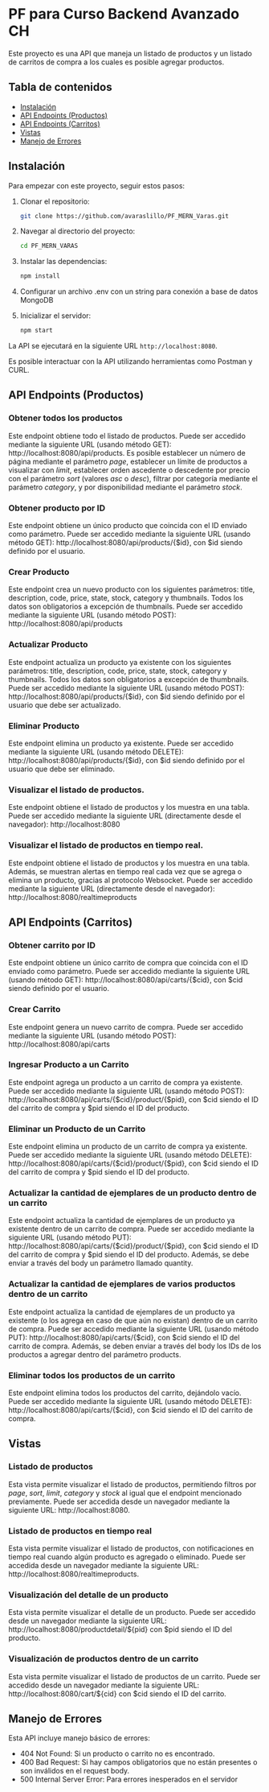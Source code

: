 # PF para Curso Backend Avanzado CH

Este proyecto es una API que maneja un listado de productos y un listado de carritos de compra a los cuales es posible agregar productos.

## Tabla de contenidos

- [Instalación](#instalacion)
- [API Endpoints (Productos)](#api-endpoints-productos)
- [API Endpoints (Carritos)](#api-endpoints-carritos)
- [Vistas](#vistas)
- [Manejo de Errores](#manejo-de-errores)

## Instalación

Para empezar con este proyecto, seguir estos pasos:

1. Clonar el repositorio:

    ```bash
    git clone https://github.com/avaraslillo/PF_MERN_Varas.git
    ```

2. Navegar al directorio del proyecto:

    ```bash
    cd PF_MERN_VARAS
    ```

3. Instalar las dependencias:

    ```bash
    npm install
    ```
4. Configurar un archivo .env con un string para conexión a base de datos MongoDB

5. Inicializar el servidor:

    ```bash
    npm start
    ```

La API se ejecutará en la siguiente URL `http://localhost:8080`.


Es posible interactuar con la API utilizando herramientas como Postman y CURL.

## API Endpoints (Productos)

### Obtener todos los productos

Este endpoint obtiene todo el listado de productos. Puede ser accedido mediante la siguiente URL (usando método GET): http://localhost:8080/api/products. Es posible establecer un número de página mediante el parámetro *page*, establecer un límite de productos a visualizar con *limit*, establecer orden ascedente o descedente por precio con el parámetro *sort* (valores *asc* o *desc*), filtrar por categoría mediante el parámetro *category*, y por disponibilidad mediante el parámetro *stock*.

### Obtener producto por ID

Este endpoint obtiene un único producto que coincida con el ID enviado como parámetro. Puede ser accedido mediante la siguiente URL (usando método GET): http://localhost:8080/api/products/{$id}, con $id siendo definido por el usuario.

### Crear Producto

Este endpoint crea un nuevo producto con los siguientes parámetros: title, description, code, price, state, stock, category y thumbnails. Todos los datos son obligatorios a excepción de thumbnails. Puede ser accedido mediante la siguiente URL (usando método POST): http://localhost:8080/api/products

### Actualizar Producto

Este endpoint actualiza un producto ya existente con los siguientes parámetros: title, description, code, price, state, stock, category y thumbnails. Todos los datos son obligatorios a excepción de thumbnails. Puede ser accedido mediante la siguiente URL (usando método POST): http://localhost:8080/api/products/{$id}, con $id siendo definido por el usuario que debe ser actualizado.

### Eliminar Producto

Este endpoint elimina un producto ya existente. Puede ser accedido mediante la siguiente URL (usando método DELETE): http://localhost:8080/api/products/{$id}, con $id siendo definido por el usuario que debe ser eliminado.

### Visualizar el listado de productos.

Este endpoint obtiene el listado de productos y los muestra en una tabla. Puede ser accedido mediante la siguiente URL (directamente desde el navegador): http://localhost:8080

### Visualizar el listado de productos en tiempo real.

Este endpoint obtiene el listado de productos y los muestra en una tabla. Además, se muestran alertas en tiempo real cada vez que se agrega o elimina un producto, gracias al protocolo Websocket. Puede ser accedido mediante la siguiente URL (directamente desde el navegador): http://localhost:8080/realtimeproducts

## API Endpoints (Carritos)

### Obtener carrito por ID

Este endpoint obtiene un único carrito de compra que coincida con el ID enviado como parámetro. Puede ser accedido mediante la siguiente URL (usando método GET): http://localhost:8080/api/carts/{$cid}, con $cid siendo definido por el usuario.

### Crear Carrito

Este endpoint genera un nuevo carrito de compra. Puede ser accedido mediante la siguiente URL (usando método POST): http://localhost:8080/api/carts

### Ingresar Producto a un Carrito

Este endpoint agrega un producto a un carrito de compra ya existente. Puede ser accedido mediante la siguiente URL (usando método POST): http://localhost:8080/api/carts/{$cid}/product/{$pid}, con $cid siendo el ID del carrito de compra y $pid siendo el ID del producto.

### Eliminar un Producto de un Carrito

Este endpoint elimina un producto de un carrito de compra ya existente. Puede ser accedido mediante la siguiente URL (usando método DELETE): http://localhost:8080/api/carts/{$cid}/product/{$pid}, con $cid siendo el ID del carrito de compra y $pid siendo el ID del producto.

### Actualizar la cantidad de ejemplares de un producto dentro de un carrito

Este endpoint actualiza la cantidad de ejemplares de un producto ya existente dentro de un carrito de compra. Puede ser accedido mediante la siguiente URL (usando método PUT): http://localhost:8080/api/carts/{$cid}/product/{$pid}, con $cid siendo el ID del carrito de compra y $pid siendo el ID del producto. Además, se debe enviar a través del body un parámetro llamado quantity.

### Actualizar la cantidad de ejemplares de varios productos dentro de un carrito

Este endpoint actualiza la cantidad de ejemplares de un producto ya existente (o los agrega en caso de que aún no existan) dentro de un carrito de compra. Puede ser accedido mediante la siguiente URL (usando método PUT): http://localhost:8080/api/carts/{$cid}, con $cid siendo el ID del carrito de compra. Además, se deben enviar a través del body los IDs de los productos a agregar dentro del parámetro products.

### Eliminar todos los productos de un carrito

Este endpoint elimina todos los productos del carrito, dejándolo vacío. Puede ser accedido mediante la siguiente URL (usando método DELETE): http://localhost:8080/api/carts/{$cid}, con $cid siendo el ID del carrito de compra.

## Vistas

### Listado de productos

Esta vista permite visualizar el listado de productos, permitiendo filtros por *page*, *sort*, *limit*, *category* y *stock* al igual que el endpoint mencionado previamente. Puede ser accedida desde un navegador mediante la siguiente URL: http://localhost:8080.

### Listado de productos en tiempo real

Esta vista permite visualizar el listado de productos, con notificaciones en tiempo real cuando algún producto es agregado o eliminado. Puede ser accedida desde un navegador mediante la siguiente URL: http://localhost:8080/realtimeproducts.

### Visualización del detalle de un producto

Esta vista permite visualizar el detalle de un producto. Puede ser accedido desde un navegador mediante la siguiente URL: http://localhost:8080/productdetail/${pid} con $pid siendo el ID del producto.

### Visualización de productos dentro de un carrito

Esta vista permite visualizar el listado de productos de un carrito. Puede ser accedido desde un navegador mediante la siguiente URL: http://localhost:8080/cart/${cid} con $cid siendo el ID del carrito.

## Manejo de Errores

Esta API incluye manejo básico de errores:

- 404 Not Found: Si un producto o carrito no es encontrado.
- 400 Bad Request: Si hay campos obligatorios que no están presentes o son inválidos en el request body.
- 500 Internal Server Error: Para errores inesperados en el servidor
